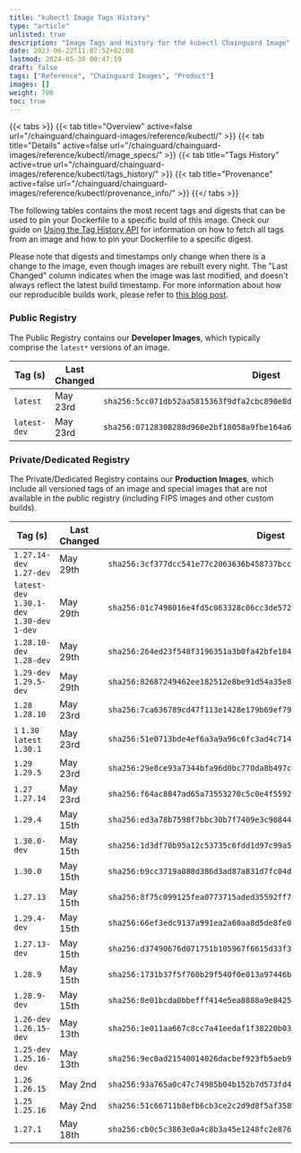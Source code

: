```yaml
---
title: "kubectl Image Tags History"
type: "article"
unlisted: true
description: "Image Tags and History for the kubectl Chainguard Image"
date: 2023-06-22T11:07:52+02:00
lastmod: 2024-05-30 00:47:59
draft: false
tags: ["Reference", "Chainguard Images", "Product"]
images: []
weight: 700
toc: true
---
```


{{< tabs >}}
{{< tab title="Overview" active=false url="/chainguard/chainguard-images/reference/kubectl/" >}}
{{< tab title="Details" active=false url="/chainguard/chainguard-images/reference/kubectl/image_specs/" >}}
{{< tab title="Tags History" active=true url="/chainguard/chainguard-images/reference/kubectl/tags_history/" >}}
{{< tab title="Provenance" active=false url="/chainguard/chainguard-images/reference/kubectl/provenance_info/" >}}
{{</ tabs >}}

The following tables contains the most recent tags and digests that can be used to pin your Dockerfile to a specific build of this image. Check our guide on [Using the Tag History API](/chainguard/chainguard-images/using-the-tag-history-api/) for information on how to fetch all tags from an image and how to pin your Dockerfile to a specific digest.

Please note that digests and timestamps only change when there is a change to the image, even though images are rebuilt every night. The "Last Changed" column indicates when the image was last modified, and doesn't always reflect the latest build timestamp. For more information about how our reproducible builds work, please refer to [this blog post](https://www.chainguard.dev/unchained/reproducing-chainguards-reproducible-image-builds).

### Public Registry
The Public Registry contains our **Developer Images**, which typically comprise the `latest*` versions of an image.

| Tag (s)       | Last Changed | Digest                                                                    |
|---------------|--------------|---------------------------------------------------------------------------|
|  `latest`     | May 23rd     | `sha256:5cc071db52aa5815363f9dfa2cbc890e8defdeabd5370ca5be3f5a394d563e4e` |
|  `latest-dev` | May 23rd     | `sha256:07128308288d960e2bf18058a9fbe164a6bcbf17db94df8cc77a63eadc3890a4` |


### Private/Dedicated Registry
The Private/Dedicated Registry contains our **Production Images**, which include all versioned tags of an image and special images that are not available in the public registry (including FIPS images and other custom builds).

| Tag (s)                                       | Last Changed | Digest                                                                    |
|-----------------------------------------------|--------------|---------------------------------------------------------------------------|
|  `1.27.14-dev` `1.27-dev`                     | May 29th     | `sha256:3cf377dcc541e77c2063636b458737bcc82591cc03c305f65e7d7295bceb9772` |
|  `latest-dev` `1.30.1-dev` `1.30-dev` `1-dev` | May 29th     | `sha256:01c7498016e4fd5c063328c06cc3de57208a78421324d77c0af6a21fcbc6e002` |
|  `1.28.10-dev` `1.28-dev`                     | May 29th     | `sha256:264ed23f548f3196351a3b0fa42bfe184721e5c9f51095fd14ca6e1d3db34870` |
|  `1.29-dev` `1.29.5-dev`                      | May 29th     | `sha256:82687249462ee182512e8be91d54a35e8d63f0fb8c92811f025d45d1c71a4543` |
|  `1.28` `1.28.10`                             | May 23rd     | `sha256:7ca636789cd47f113e1428e179b69ef797e4f3da8b505415375fee0fce9ca686` |
|  `1` `1.30` `latest` `1.30.1`                 | May 23rd     | `sha256:51e0713bde4ef6a3a9a96c6fc3ad4c7147156d87e36e8770be3a18e234c63898` |
|  `1.29` `1.29.5`                              | May 23rd     | `sha256:29e8ce93a7344bfa96d0bc770da8b497c8ff13734085e8b244440c0ad487b15a` |
|  `1.27` `1.27.14`                             | May 23rd     | `sha256:f64ac8847ad65a73553270c5c0e4f55925dbdb0bc552adbb47323e1b6c035a7f` |
|  `1.29.4`                                     | May 15th     | `sha256:ed3a78b7598f7bbc30b7f7409e3c908440c5cc9d85ac9aa286c33099cc3ef840` |
|  `1.30.0-dev`                                 | May 15th     | `sha256:1d3df70b95a12c53735c6fdd1d97c99a5dbfcee1862fcc4714f7f737f56ca650` |
|  `1.30.0`                                     | May 15th     | `sha256:b9cc3719a088d386d3ad87a831d7fc04dcf7416b8d04cee64926acc6707b0d13` |
|  `1.27.13`                                    | May 15th     | `sha256:8f75c099125fea0773715aded35592ff7fd8d8db59395ab3d3bb66d4f9aea275` |
|  `1.29.4-dev`                                 | May 15th     | `sha256:66ef3edc9137a991ea2a60aa8d5de8fe0ff1131dea2a0db8c7d7e61fff46c4f5` |
|  `1.27.13-dev`                                | May 15th     | `sha256:d37490676d071751b105967f6615d33f34aa27176e5b049e7112d59c2f1c3108` |
|  `1.28.9`                                     | May 15th     | `sha256:1731b37f5f760b29f540f0e013a97446baab1e12e832c7410ccfc1703517905c` |
|  `1.28.9-dev`                                 | May 15th     | `sha256:8e01bcda0bbefff414e5ea8888a9e8425704ddd00c5e14ec3cf4df1b6543147a` |
|  `1.26-dev` `1.26.15-dev`                     | May 13th     | `sha256:1e011aa667c8cc7a41eedaf1f38220b03a0f0d4277f3c0393c5ed47b24ad53a0` |
|  `1.25-dev` `1.25.16-dev`                     | May 13th     | `sha256:9ec0ad21540014026dacbef923fb5aeb9ed0b1636a505fad0522fe061df8a57c` |
|  `1.26` `1.26.15`                             | May 2nd      | `sha256:93a765a0c47c74985b04b152b7d573fd43252dc4e9f4f451ed62f5fffd5bd6b8` |
|  `1.25` `1.25.16`                             | May 2nd      | `sha256:51c66711b8efb6cb3ce2c2d9d8f5af35899e25636c3a98a82da98a102184b183` |
|  `1.27.1`                                     | May 18th     | `sha256:cb0c5c3863e0a4c8b3a45e1248fc2e8761d241beac8b7b49abdc3822005bdc23` |

